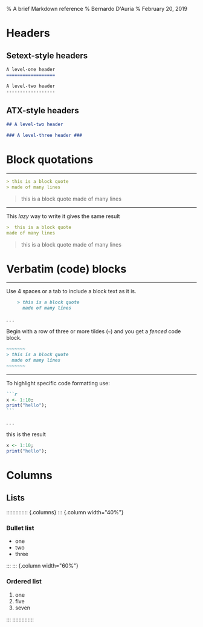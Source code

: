 % A brief Markdown reference
% Bernardo D'Auria
% February 20, 2019

# Headers

##  Setext-style headers

```markdown
A level-one header
==================

A level-two header
------------------
```

## ATX-style headers

```markdown
## A level-two header 

### A level-three header ###
```

# Block quotations

------------------

```markdown
> this is a block quote
> made of many lines
```

> this is a block quote
> made of many lines


------------------

This _lazy_ way to write it gives the same result
```markdown
>  this is a block quote
made of many lines
```

>  this is a block quote
made of many lines

# Verbatim (code) blocks

------------------

Use 4 spaces or a tab to include a block text as it is.

```markdown
    > this is a block quote  
      made of many lines
```

. . .

Begin with a row of three or more tildes (`~`) and you get a _fenced_ code block.

```markdown
~~~~~~~
> this is a block quote  
  made of many lines
~~~~~~~
```

------------------

To highlight specific code formatting use:

````markdown
```r
x <- 1:10;
print("hello");
```
````

. . .

this is the result

```r
x <- 1:10;
print("hello");
```

# Columns

##  Lists

:::::::::::::: {.columns}
::: {.column width="40%"}

### Bullet list

* one
* two
* three

:::
::: {.column width="60%"}

### Ordered list

1. one
5. five
7. seven

:::
::::::::::::::